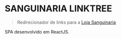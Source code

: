# SANGUINARIA LINKTREE

> Redirecionador de links para a [Loja Sanguinaria](https://www.lojasanguinaria.com.br)

SPA desenvolvido em ReactJS.

